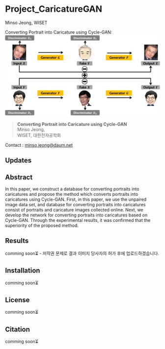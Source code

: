 # Project_CaricatureGAN
Minso Jeong, WISET 

Converting Portrait into Caricature using Cycle-GAN:
![](readme/algorithm.jpg)
> **Converting Portrait into Caricature using Cycle-GAN**   
> Minso Jeong,  
> WISET, 대한전자공학회

Contact : [minso.jeong@daum.net](mailto:minso.jeong@daum.net)

## Updates

## Abstract
In this paper, we construct a database for converting portraits into caricatures and propose the method which converts portraits into caricatures using Cycle-GAN. First, in this paper, we use the unpaired image data set, and database for converting portraits into caricatures consist of portraits and caricature images collected online. Next, we develop the network for converting portraits into caricatures based on Cycle-GAN. Through the experimental results, it was confirmed that the superiority of the proposed method.

## Results
comming soon⏳ - 저작권 문제로 결과 이미지 당사자의 허가 후에 업로드하겠습니다. 

## Installation
comming soon⏳

## License
comming soon⏳

## Citation
comming soon⏳
